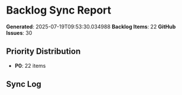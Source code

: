 # Backlog Sync Report
        
**Generated**: 2025-07-19T09:53:30.034988
**Backlog Items**: 22
**GitHub Issues**: 30

## Priority Distribution
- **P0**: 22 items

## Sync Log
